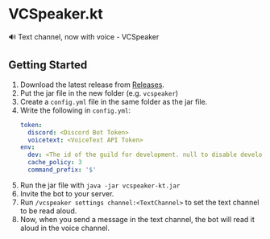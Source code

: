# VCSpeaker.kt

🔊 Text channel, now with voice - VCSpeaker

## Getting Started

1. Download the latest release from [Releases](https://github.com/jaoafa/VCSpeaker.kt/releases).
2. Put the jar file in the new folder (e.g. `vcspeaker`)
3. Create a `config.yml` file in the same folder as the jar file.
4. Write the following in `config.yml`:
    ```yaml
    token:
      discord: <Discord Bot Token>
      voicetext: <VoiceText API Token>
    env:
      dev: <The id of the guild for development. null to disable development mode.>
      cache_policy: 3
      command_prefix: '$'
    ```
5. Run the jar file with `java -jar vcspeaker-kt.jar`
6. Invite the bot to your server.
7. Run `/vcspeaker settings channel:<TextChannel>` to set the text channel to be read aloud.
8. Now, when you send a message in the text channel, the bot will read it aloud in the voice channel.